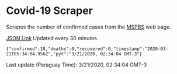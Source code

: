 # Covid-19 Scraper

Scrapes the number of confirmed cases from the [MSPBS](https://www.mspbs.gov.py/covid-19.php) web page.

[JSON Link](https://jmayalag.github.io/covid19-scrape/cases.json)
Updated every 30 minutes.
```
{"confirmed":18,"deaths":0,"recovered":0,"timestamp":"2020-03-21T05:34:04.956Z","pyt":"3/21/2020, 02:34:04 GMT-3"}
```
Last update (Paraguay Time): 3/21/2020, 02:34:04 GMT-3